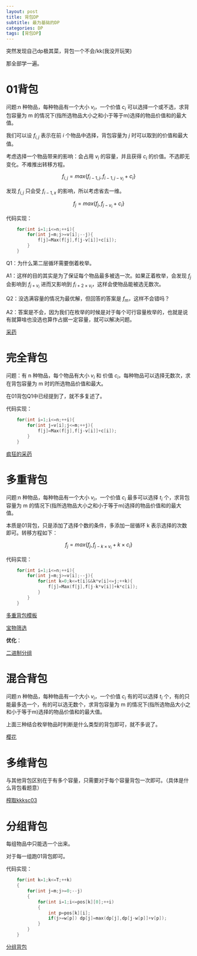 ```yaml
---
layout: post
title: 背包DP
subtitle: 最为基础的DP
categories: DP
tags: [背包DP]
---
```


突然发现自己dp极其菜，背包一个不会/kk(我没开玩笑)

那全部学一遍。

# 01背包

问题:n 种物品，每种物品有一个大小 $v_i$，一个价值 $c_i$ 可以选择一个或不选，求背包容量为 m 的情况下(指所选物品大小之和小于等于m)选择的物品价值和的最大值。

我们可以设 $f_{i,j}$ 表示在前 $i$ 个物品中选择，背包容量为 $j$ 时可以取到的价值和最大值。

考虑选择一个物品带来的影响：会占用 $v_i$ 的容量，并且获得 $c_i$ 的价值。不选即无变化。不难推出转移方程。

$$f_{i,j}=max\{f_{i-1,j},f_{i-1,j-v_{i}}+c_{i}\}$$

发现 $f_{i,j}$ 只会受 $f_{i-1,x}$ 的影响，所以考虑省去一维。

$$f_{j}=max\{f_{j},f_{j-v_{i}}+c_{i}\}$$

代码实现：
```cpp
	for(int i=1;i<=n;++i){
		for(int j=m;j>=v[i];--j){
			f[j]=Max(f[j],f[j-v[i]]+c[i]);
		}
	}
```

Q1：为什么第二层循环需要倒着枚举。

A1：这样的目的其实是为了保证每个物品最多被选一次。如果正着枚举，会发现 $f_j$ 会影响到 $f_{j+v_i}$
 进而又影响到 $f_{i+2\times v_i}$，这样会使物品能被选无数次。

Q2：没选满容量的情况为最优解，但回答的答案是 $f_m$，这样不会错吗？

A2：答案是不会，因为我们在枚举的时候是对于每个可行容量枚举的，也就是说有就算啥也没选也算作占据一定容量，就可以解决问题。

[采药](https://www.luogu.com.cn/problem/P1048)

# 完全背包

问题：有 n 种物品，每个物品有大小 $v_i$ 和 价值 $c_i$，每种物品可以选择无数次，求在背包容量为 m 时的所选物品价值和最大。

在01背包Q1中已经提到了，就不多复述了。

代码实现：
```cpp
	for(int i=1;i<=n;++i){
		for(int j=v[i];j<=m;++j){
			f[j]=Max(f[j],f[j-v[i]]+c[i]);
		}
	}
```

[疯狂的采药](https://www.luogu.com.cn/problem/P1616)

# 多重背包

问题:n 种物品，每种物品有一个大小 $v_i$，一个价值 $c_i$ 最多可以选择 $t_i$ 个，求背包容量为 m 的情况下(指所选物品大小之和小于等于m)选择的物品价值和的最大值。

本质是01背包，只是添加了选择个数的条件，多添加一层循环 k 表示选择的次数即可。转移方程如下：

$$f_j=max\{f_j,f_{j-k\times v_i}+k\times c_i\}$$

代码实现：
```cpp
	for(int i=1;i<=n;++i){
		for(int j=m;j>=v[i];--j){
			for(int k=0;k<=t[i]&&k*v[i]<=j;++k){
				f[j]=Max(f[j],f[j-k*v[i]]+k*c[i]);
			}
		}
	}
```

[多重背包模板](https://www.acwing.com/problem/content/description/4/)

[宝物筛选](https://www.luogu.com.cn/problem/P1776)

**优化**：

[二进制分组](https://cbdsopa.github.io/dp/2022/02/12/%E4%BA%8C%E8%BF%9B%E5%88%B6%E5%88%86%E7%BB%84.html)

# 混合背包

问题:n 种物品，每种物品有一个大小 $v_i$，一个价值 $c_i$ 有的可以选择 $t_i$ 个，有的只能最多选一个，有的可以选无数个，求背包容量为 m 的情况下(指所选物品大小之和小于等于m)选择的物品价值和的最大值。

上面三种结合枚举物品时判断是什么类型的背包即可，就不多说了。

[樱花](https://www.luogu.com.cn/problem/P1833)

# 多维背包

与其他背包区别在于有多个容量，只需要对于每个容量背包一次即可。（具体是什么背包看题意）

[榨取kkksc03](https://www.luogu.com.cn/problem/P1855)

# 分组背包

每组物品中只能选一个出来。

对于每一组跑01背包即可。

代码实现：
```cpp
	for(int k=1;k<=T;++k)
	{
		for(int j=m;j>=0;--j)
		{
			for(int i=1;i<=pos[k][0];++i)
			{
				int p=pos[k][i];
				if(j>=w[p]) dp[j]=max(dp[j],dp[j-w[p]]+v[p]);
			}
		}
	}
```

[分组背包](https://www.luogu.com.cn/problem/P1757)


